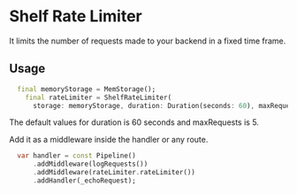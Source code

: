 # Shelf Rate Limiter
It limits the number of requests made to your backend in a fixed time frame.

## Usage


```dart
  final memoryStorage = MemStorage();
    final rateLimiter = ShelfRateLimiter(
      storage: memoryStorage, duration: Duration(seconds: 60), maxRequests: 10);
```
The default values for duration is 60 seconds and maxRequests is 5.

Add it as a middleware inside the handler or any route.
```dart
  var handler = const Pipeline()
      .addMiddleware(logRequests())
      .addMiddleware(rateLimiter.rateLimiter())
      .addHandler(_echoRequest);

```
